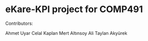 # eKare-KPI project for COMP491 

Contributors:

Ahmet Uyar
Celal Kaplan
Mert Altınsoy
Ali Taylan Akyürek
